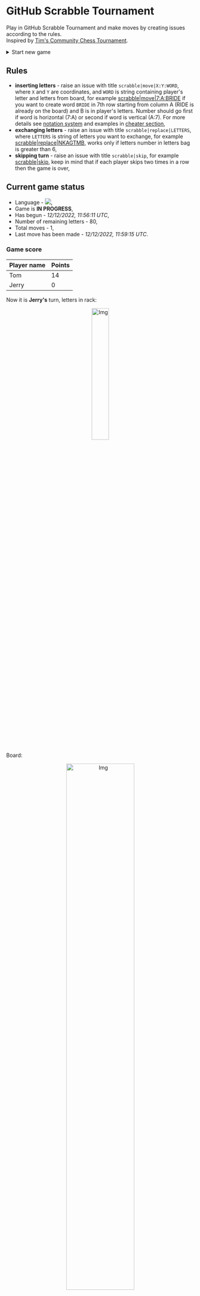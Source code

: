 
# GitHub Scrabble Tournament
Play in GitHub Scrabble Tournament and make moves by creating issues according to the rules.    
Inspired by [Tim's Community Chess Tournament](https://github.com/timburgan/).

<details>
  <summary>Start new game</summary>
  
 
 - [GB](https://github.com/radosz99/radosz99/issues/new?title=scrabble%7Cinit%7CGB&body=Just+push+%27Submit+new+issue%27+or+update+with+your+move)  ![](https://raw.githubusercontent.com/radosz99/radosz99/main/flags/GB.png)
 - [PL](https://github.com/radosz99/radosz99/issues/new?title=scrabble%7Cinit%7CPL&body=Just+push+%27Submit+new+issue%27+or+update+with+your+move)  ![](https://raw.githubusercontent.com/radosz99/radosz99/main/flags/PL.png)
 - [ES](https://github.com/radosz99/radosz99/issues/new?title=scrabble%7Cinit%7CES&body=Just+push+%27Submit+new+issue%27+or+update+with+your+move)  ![](https://raw.githubusercontent.com/radosz99/radosz99/main/flags/ES.png)
 - [DE](https://github.com/radosz99/radosz99/issues/new?title=scrabble%7Cinit%7CDE&body=Just+push+%27Submit+new+issue%27+or+update+with+your+move)  ![](https://raw.githubusercontent.com/radosz99/radosz99/main/flags/DE.png)
 - [FR](https://github.com/radosz99/radosz99/issues/new?title=scrabble%7Cinit%7CFR&body=Just+push+%27Submit+new+issue%27+or+update+with+your+move)  ![](https://raw.githubusercontent.com/radosz99/radosz99/main/flags/FR.png)
</details>
        

## Rules
 - **inserting letters** - raise an issue with title `scrabble|move|X:Y:WORD`, where `X` and `Y` are coordinates, and `WORD` is string containing player's letter and letters from board, for example [scrabble&#124;move&#124;7:A:BRIDE](https://github.com/radosz99/radosz99/issues/new?title=scrabble%7Cmove%7C7%3AA%3ABRIDE&body=Just+push+%27Submit+new+issue%27+or+update+with+your+move) if you want to create word `BRIDE` in 7th row starting from column A (RIDE is already on the board) and B is in player's letters. Number should go first if word is horizontal (7:A) or second if word is vertical (A:7). For more details see [notation system](https://en.wikipedia.org/wiki/Scrabble#Notation_system) and examples in [cheater section](#cheater),
 - **exchanging letters** - raise an issue with title `scrabble|replace|LETTERS`, where `LETTERS` is string of letters you want to exchange, for example [scrabble&#124;replace&#124;NKAGTMB](https://github.com/radosz99/radosz99/issues/new?title=scrabble%7Creplace%7CNKAGTMB&body=Just+push+%27Submit+new+issue%27+or+update+with+your+move), works only if letters number in letters bag is greater than 6,
 - **skipping turn** - raise an issue with title `scrabble|skip`, for example [scrabble&#124;skip](https://github.com/radosz99/radosz99/issues/new?title=scrabble%7Cskip&body=Just+push+%27Submit+new+issue%27+or+update+with+your+move), keep in mind that if each player skips two times in a row then the game is over,

## Current game status
 - Language - ![](https://raw.githubusercontent.com/radosz99/radosz99/main/flags/DE.png),
 - Game is **IN PROGRESS**,
 - Has begun - *12/12/2022, 11:56:11 UTC*,
 - Number of remaining letters - 80,
 - Total moves - 1,
 - Last move has been made - *12/12/2022, 11:59:15 UTC*.
    
### Game score
| Player name | Points |
 | - | - |  
| Tom | 14
| Jerry | 0

Now it is **Jerry's** turn, letters in rack:
<p align="center">
    <img src="https://raw.githubusercontent.com/radosz99/radosz99/main/rack.png" width=30% alt="Img"/>
</p>

Board:
<p align="center">
<img src="https://raw.githubusercontent.com/radosz99/radosz99/main/board.png" width=60% alt="Img"/>
</p>
    
## User leaderboard
| Moves | Who | Points |
| - | - | - |
| 1 | [@radosz99](github.com/radosz99)| 14

<a name="cheater"></a>
## Cheater section  
Try out my algorithm and check the moves that were found based on the state of the board and rack. :cowboy_hat_face:
<details>
  <summary>Reveal some fancy moves :)</summary>
  
  | Id | Move | Points |
  | - | - | - |  
|1 | [K:7:abkamt](https://github.com/radosz99/radosz99/issues/new?title=scrabble%7Cmove%7CK%3A7%3Aabkamt&body=Just+push+%27Submit+new+issue%27+or+update+with+your+move) | 26 
|2 | [K:4:abkamt](https://github.com/radosz99/radosz99/issues/new?title=scrabble%7Cmove%7CK%3A4%3Aabkamt&body=Just+push+%27Submit+new+issue%27+or+update+with+your+move) | 26 
|3 | [K:6:banktag](https://github.com/radosz99/radosz99/issues/new?title=scrabble%7Cmove%7CK%3A6%3Abanktag&body=Just+push+%27Submit+new+issue%27+or+update+with+your+move) | 26 
|4 | [K:2:banktag](https://github.com/radosz99/radosz99/issues/new?title=scrabble%7Cmove%7CK%3A2%3Abanktag&body=Just+push+%27Submit+new+issue%27+or+update+with+your+move) | 26 
|5 | [K:7:abkam](https://github.com/radosz99/radosz99/issues/new?title=scrabble%7Cmove%7CK%3A7%3Aabkam&body=Just+push+%27Submit+new+issue%27+or+update+with+your+move) | 24 
|6 | [K:4:abkam](https://github.com/radosz99/radosz99/issues/new?title=scrabble%7Cmove%7CK%3A4%3Aabkam&body=Just+push+%27Submit+new+issue%27+or+update+with+your+move) | 24 
|7 | [M:7:entkam](https://github.com/radosz99/radosz99/issues/new?title=scrabble%7Cmove%7CM%3A7%3Aentkam&body=Just+push+%27Submit+new+issue%27+or+update+with+your+move) | 24 
|8 | [K:7:abkant](https://github.com/radosz99/radosz99/issues/new?title=scrabble%7Cmove%7CK%3A7%3Aabkant&body=Just+push+%27Submit+new+issue%27+or+update+with+your+move) | 22 
|9 | [K:4:abkant](https://github.com/radosz99/radosz99/issues/new?title=scrabble%7Cmove%7CK%3A4%3Aabkant&body=Just+push+%27Submit+new+issue%27+or+update+with+your+move) | 22 
|10 | [K:7:ankamt](https://github.com/radosz99/radosz99/issues/new?title=scrabble%7Cmove%7CK%3A7%3Aankamt&body=Just+push+%27Submit+new+issue%27+or+update+with+your+move) | 22 
</details>
    
## Latest moves
<details>
<summary>Show 10 latest moves</summary>
  
  
  | Id | Type | Move / Letters to replace | Created words / New letters | Date | Points | Player | Who |
  | - | - | - | - | - | - | - | - |
|0| INSERT | 7:H:entase | ['ENTASE'] | 12/12/2022, 11:59:14 UTC | 14 | Tom | [@radosz99](github.com/radosz99) |
</details>
    